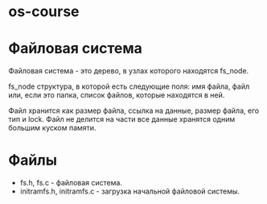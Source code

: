 # os-course 

# Файловая система 
Файловая система - это дерево, в узлах которого находятся fs_node. 

fs_node структура, в которой есть следующие поля: имя файла, файл или, если это папка, список файлов, 
которые находятся в ней.

Файл хранится как размер файла, ссылка на данные, размер файла, его тип и lock. Файл не делится на части
все данные хранятся одним большим куском памяти.



# Файлы 
* fs.h, fs.c - файловая система. 
* initramfs.h, initramfs.c - загрузка начальной файловой системы.
